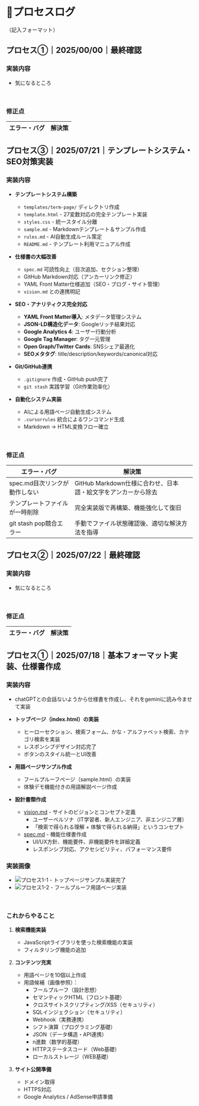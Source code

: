 # 🌱プロセスログ
（記入フォーマット）
## プロセス①｜2025/00/00｜最終確認

### 実装内容
- 気になるところ

<br>

### 修正点


| エラー・バグ | 解決策 |
|----------------------|------------------------------------------------------------------------------------------|

## プロセス③｜2025/07/21｜テンプレートシステム・SEO対策実装

### 実装内容
- **テンプレートシステム構築**
  - `templates/term-page/` ディレクトリ作成
  - `template.html` - 27変数対応の完全テンプレート実装
  - `styles.css` - 統一スタイル分離
  - `sample.md` - Markdownテンプレート＆サンプル作成
  - `rules.md` - AI自動生成ルール策定
  - `README.md` - テンプレート利用マニュアル作成

- **仕様書の大幅改善**
  - `spec.md` 可読性向上（目次追加、セクション整理）
  - GitHub Markdown対応（アンカーリンク修正）
  - YAML Front Matter仕様追加（SEO・ブログ・サイト管理）
  - `vision.md` との連携明記

- **SEO・アナリティクス完全対応**
  - **YAML Front Matter導入**: メタデータ管理システム
  - **JSON-LD構造化データ**: Googleリッチ結果対応
  - **Google Analytics 4**: ユーザー行動分析
  - **Google Tag Manager**: タグ一元管理
  - **Open Graph/Twitter Cards**: SNSシェア最適化
  - **SEOメタタグ**: title/description/keywords/canonical対応

- **Git/GitHub連携**
  - `.gitignore` 作成・GitHub push完了
  - `git stash` 実践学習（Git作業効率化）

- **自動化システム実装**
  - AIによる用語ページ自動生成システム
  - `.cursorrules` 統合によるワンコマンド生成
  - Markdown → HTML変換フロー確立

<br>

### 修正点

| エラー・バグ | 解決策 |
|----------------------|------------------------------------------------------------------------------------------|
| spec.md目次リンクが動作しない | GitHub Markdown仕様に合わせ、日本語・絵文字をアンカーから除去 |
| テンプレートファイルが一時削除 | 完全実装版で再構築、機能強化して復旧 |
| git stash pop競合エラー | 手動でファイル状態確認後、適切な解決方法を指導 |

## プロセス②｜2025/07/22｜最終確認

### 実装内容
- 気になるところ

<br>

### 修正点


| エラー・バグ | 解決策 |
|----------------------|------------------------------------------------------------------------------------------|


## プロセス①｜2025/07/18｜基本フォーマット実装、仕様書作成

### 実装内容
- chatGPTとの会話ないようから仕様書を作成し、それをgeminiに読み今ませて実装
- **トップページ（index.html）の実装**
  - ヒーローセクション、検索フォーム、かな・アルファベット検索、カテゴリ検索を実装
  - レスポンシブデザイン対応完了
  - ボタンのスタイル統一とUI改善

- **用語ページサンプル作成**
  - フールプルーフページ（sample.html）の実装
  - 体験デモ機能付きの用語解説ページ作成

- **設計書類作成**
  - [vision.md](vision.md) - サイトのビジョンとコンセプト定義
    - ユーザーペルソナ（IT学習者、新人エンジニア、非エンジニア層）
    - 「検索で得られる理解 + 体験で得られる納得」というコンセプト
  - [spec.md](spec.md) - 機能仕様書作成
    - UI/UX方針、機能要件、非機能要件を詳細定義
    - レスポンシブ対応、アクセシビリティ、パフォーマンス要件

### 実装画像
- ![プロセス1-1](process1_1.png) - トップページサンプル実装完了
- ![プロセス1-2](process1_2.png) - フールプルーフ用語ページ実装

<br>



### これからやること
1. **検索機能実装**
   - JavaScriptライブラリを使った検索機能の実装
   - フィルタリング機能の追加

2. **コンテンツ充実**
   - 用語ページを10個以上作成
   - 用語候補（画像参照）：
     - フールプルーフ（設計思想）
     - セマンティックHTML（フロント基礎）  
     - クロスサイトスクリプティング/XSS（セキュリティ）
     - SQLインジェクション（セキュリティ）
     - Webhook（実務連携）
     - シフト演算（プログラミング基礎）
     - JSON（データ構造・API連携）
     - n進数（数学的基礎）
     - HTTPステータスコード（Web基礎）
     - ローカルストレージ（WEB基礎）

3. **サイト公開準備**
   - ドメイン取得
   - HTTPS対応
   - Google Analytics / AdSense申請準備